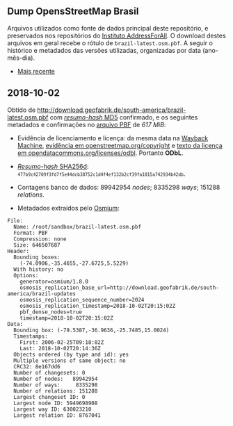 ## Dump OpensStreetMap Brasil
Arquivos utilizados como fonte de dados principal deste repositório, e preservados nos repositórios do [Instituto AddressForAll](https://github.com/AddressForAll/preserv-BR). 
O download destes arquivos em geral  recebe o rótulo de `brazil-latest.osm.pbf`. 
A seguir o histórico e metadados das versões utilizadas, organizadas por data (ano-mês-dia).

* [Mais recente](#2018-10-02)

## 2018-10-02
Obtido de http://download.geofabrik.de/south-america/brazil-latest.osm.pbf com [_resumo-hash_ MD5](https://en.wikipedia.org/wiki/MD5) confirmado, e os seguintes metadados e confirmações no [arquivo PBF](https://wiki.openstreetmap.org/wiki/PBF_Format) de *617 MiB*:

* Evidência de licenciamento e licença: da mesma data na [Wayback Machine](https://web.archive.org), [evidência em openstreetmap.org/copyright](http://web.archive.org/web/20181001012351/https://www.openstreetmap.org/copyright) e [texto da licença em opendatacommons.org/licenses/odbl](http://web.archive.org/web/20181002092250/https://opendatacommons.org/licenses/odbl/). Portanto **ODbL**.

* [_Resumo-hash_ SHA256d](https://en.bitcoin.it/wiki/Protocol_documentation#Hashes): <small> `477b9c42709f3fd7f5e44dcb38752c1d4f4ef132b2cf39fa1015a742934b42db`</small>.

* Contagens banco de dados: 89942954 _nodes_; 8335298 _ways_; 151288 _relations_.

* Metadados extraídos pelo [Osmium](https://osmcode.org/osmium-tool/manual.html):

```
File:
  Name: /root/sandbox/brazil-latest.osm.pbf
  Format: PBF
  Compression: none
  Size: 646507687
Header:
  Bounding boxes:
    (-74.0906,-35.4655,-27.6725,5.5229)
  With history: no
  Options:
    generator=osmium/1.8.0
    osmosis_replication_base_url=http://download.geofabrik.de/south-america/brazil-updates
    osmosis_replication_sequence_number=2024
    osmosis_replication_timestamp=2018-10-02T20:15:02Z
    pbf_dense_nodes=true
    timestamp=2018-10-02T20:15:02Z
Data:
  Bounding box: (-79.5387,-36.9636,-25.7485,15.0024)
  Timestamps:
    First: 2006-02-25T09:18:02Z
    Last: 2018-10-02T20:14:36Z
  Objects ordered (by type and id): yes
  Multiple versions of same object: no
  CRC32: 8e167dd6
  Number of changesets: 0
  Number of nodes:   89942954
  Number of ways:     8335298
  Number of relations: 151288
  Largest changeset ID: 0
  Largest node ID: 5949698908
  Largest way ID: 630023210
  Largest relation ID: 8767041
```

